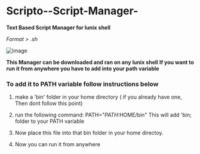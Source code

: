 # Scripto--Script-Manager-

**Text Based Script Manager for lunix shell**

*Format > .sh*

![image](https://user-images.githubusercontent.com/44476743/63112820-32683800-bf5f-11e9-8381-faf1112fe4d2.png)


**This Manager can be downloaded and ran on any lunix shell**
**If you want to run it from anywhere you have to add into your path variable** 

### To add it to PATH variable follow instructions below

1. make a 'bin' folder in your home directory ( if you already have one, Then dont follow this point)
2. run the following command:
     PATH="$PATH:$HOME/bin"
   This will add 'bin; folder to your PATH variable 

3. Now place this file into that bin folder in your home directoy.
4. Now you can run it from anywhere



